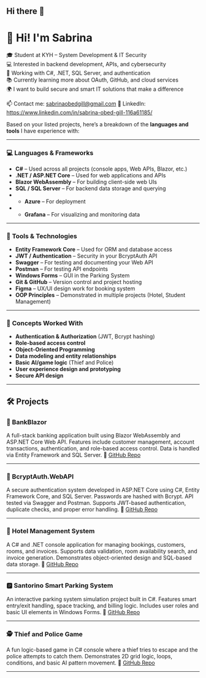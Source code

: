 ## Hi there 👋


# 👋 Hi! I'm Sabrina

🎓 Student at KYH – System Development & IT Security  
💻 Interested in backend development, APIs, and cybersecurity  
🔐 Working with C#, .NET, SQL Server, and authentication  
📚 Currently learning more about OAuth, GitHub, and cloud services  
🌍 I want to build secure and smart IT solutions that make a difference  

📫 Contact me: sabrinaobedgill@gmail.com
💼 LinkedIn: https://www.linkedin.com/in/sabrina-obed-gill-116a61185/


Based on your listed projects, here’s a breakdown of the **languages and tools** I have experience with:

---

### 💻 **Languages & Frameworks**

* **C#** – Used across all projects (console apps, Web APIs, Blazor, etc.)
* **.NET / ASP.NET Core** – Used for web applications and APIs
* **Blazor WebAssembly** – For building client-side web UIs
* **SQL / SQL Server** – For backend data storage and querying
* * **Azure** – For deployment
* * **Grafana** – For visualizing and monitoring data 
  

---

### 🔧 **Tools & Technologies**

* **Entity Framework Core** – Used for ORM and database access
* **JWT / Authentication** – Security in your BcryptAuth API
* **Swagger** – For testing and documenting your Web API
* **Postman** – For testing API endpoints
* **Windows Forms** – GUI in the Parking System
* **Git & GitHub** – Version control and project hosting
* **Figma** – UX/UI design work for booking system
* **OOP Principles** – Demonstrated in multiple projects (Hotel, Student Management)

---

### 🧠 **Concepts Worked With**

* **Authentication & Authorization** (JWT, Bcrypt hashing)
* **Role-based access control**
* **Object-Oriented Programming**
* **Data modeling and entity relationships**
* **Basic AI/game logic** (Thief and Police)
* **User experience design and prototyping**
* **Secure API design**

---


## 🛠️ Projects

### 🏦 BankBlazor

A full-stack banking application built using Blazor WebAssembly and ASP.NET Core Web API. Features include customer management, account transactions, authentication, and role-based access control. Data is handled via Entity Framework and SQL Server.
🔗 [GitHub Repo](link-to-your-repo)

---

### 🔐 BcryptAuth.WebAPI

A secure authentication system developed in ASP.NET Core using C#, Entity Framework Core, and SQL Server. Passwords are hashed with Bcrypt. API tested via Swagger and Postman. Supports JWT-based authentication, duplicate checks, and proper error handling.
🔗 [GitHub Repo](link-to-your-repo)

---

### 🏨 Hotel Management System

A C# and .NET console application for managing bookings, customers, rooms, and invoices. Supports data validation, room availability search, and invoice generation. Demonstrates object-oriented design and SQL-based data storage.
🔗 [GitHub Repo](link-to-your-repo)

---

### 🅿️ Santorino Smart Parking System

An interactive parking system simulation project built in C#. Features smart entry/exit handling, space tracking, and billing logic. Includes user roles and basic UI elements in Windows Forms.
🔗 [GitHub Repo](link-to-your-repo)

---

### 🕵️ Thief and Police Game

A fun logic-based game in C# console where a thief tries to escape and the police attempts to catch them. Demonstrates 2D grid logic, loops, conditions, and basic AI pattern movement.
🔗 [GitHub Repo](link-to-your-repo)

---




